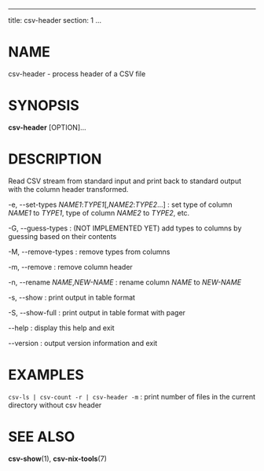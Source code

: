 <!--
SPDX-License-Identifier: BSD-3-Clause
Copyright 2020, Marcin Ślusarz <marcin.slusarz@gmail.com>
-->

---
title: csv-header
section: 1
...

# NAME #

csv-header - process header of a CSV file

# SYNOPSIS #

**csv-header** [OPTION]...

# DESCRIPTION #

Read CSV stream from standard input and print back to standard output with
the column header transformed.

-e, \--set-types *NAME1*:*TYPE1*[,*NAME2*:*TYPE2*...]
:   set type of column *NAME1* to *TYPE1*, type of column *NAME2* to *TYPE2*, etc.

-G, \--guess-types
:   (NOT IMPLEMENTED YET) add types to columns by guessing based on their contents

-M, \--remove-types
:   remove types from columns

-m, \--remove
:   remove column header

-n, \--rename *NAME*,*NEW-NAME*
:   rename column *NAME* to *NEW-NAME*

-s, \--show
:   print output in table format

-S, \--show-full
:   print output in table format with pager

\--help
:   display this help and exit

\--version
:   output version information and exit

# EXAMPLES #

`csv-ls | csv-count -r | csv-header -m`
:   print number of files in the current directory without csv header

# SEE ALSO #

**csv-show**(1), **csv-nix-tools**(7)
